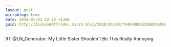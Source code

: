 ```yaml
---
layout: post
microblog: true
date: 2018-01-03 22:39 +1300
guid: http://JacksonOfTrades.micro.blog/2018/01/03/t948488962368094208.html
---
```

RT @LN_Generator: My Little Sister Shouldn't Be This Really Annoying
